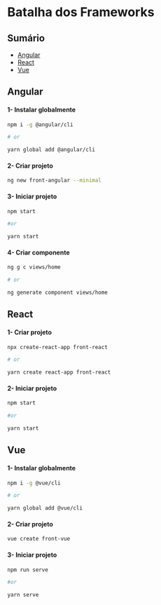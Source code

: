 # Batalha dos Frameworks

## Sumário

- [Angular](#angular)
- [React](#react)
- [Vue](#vue)

## Angular

#### 1- Instalar globalmente

```bash
npm i -g @angular/cli

# or

yarn global add @angular/cli
```

#### 2- Criar projeto

```bash
ng new front-angular --minimal
```

#### 3- Iniciar projeto

```bash
npm start

#or

yarn start
```

#### 4- Criar componente

```bash
ng g c views/home

# or

ng generate component views/home
```

## React

#### 1- Criar projeto

```bash
npx create-react-app front-react

# or

yarn create react-app front-react
```

#### 2- Iniciar projeto

```bash
npm start

#or

yarn start
```

## Vue

#### 1- Instalar globalmente

```bash
npm i -g @vue/cli

# or

yarn global add @vue/cli
```

#### 2- Criar projeto

```bash
vue create front-vue
```

#### 3- Iniciar projeto

```bash
npm run serve

#or

yarn serve
```
